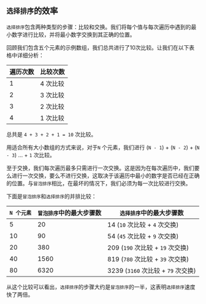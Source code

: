 ## `选择排序`的效率

`选择排序`包含两种类型的步骤：比较和交换。我们将每个值与每次遍历中遇到的最小数字进行比较，并将最小数字交换到其正确的位置。

回顾我们包含五个元素的示例数组，我们总共进行了10次比较。让我们在以下表格中详细分析：

| 遍历次数 | 比较次数 |
| --- | --- |
| 1 | 4 次比较 |
| 2 | 3 次比较 |
| 3 | 2 次比较 |
| 4 | 1 次比较 |

总共是 `4 + 3 + 2 + 1 = 10` 次比较。

用适合所有大小数组的方式来说，对于`N` 个元素，我们进行 (`N - 1`) + (`N - 2`) + (`N - 3`) … + `1` 次比较。

至于交换，我们每次遍历最多只需进行一次交换。这是因为在每次遍历中，我们要么进行一次交换，要么不进行交换，这取决于该遍历中最小的数字是否已经在正确的位置。与`冒泡排序`相比，在最坏的情况下，我们必须为每一次比较进行交换。

下面是`冒泡排序`和`选择排序`的并排比较：

| `N 个元素` | `冒泡排序`中的最大步骤数 | `选择排序`中的最大步骤数 |
| --- | --- | --- |
| 5 | 20 | 14 (`10` 次比较 + `4` 次交换) |
| 10 | 90 | 54 (`45` 次比较 + `9` 次交换) |
| 20 | 380 | 209 (`190` 次比较 + `19` 次交换) |
| 40 | 1560 | 819 (`780` 次比较 + `39` 次交换) |
| 80 | 6320 | 3239 (`3160` 次比较 + `79` 次交换) |

从这个比较可以看出，`选择排序`的步骤大约是`冒泡排序`的一半，这表明`选择排序`速度快了两倍。
